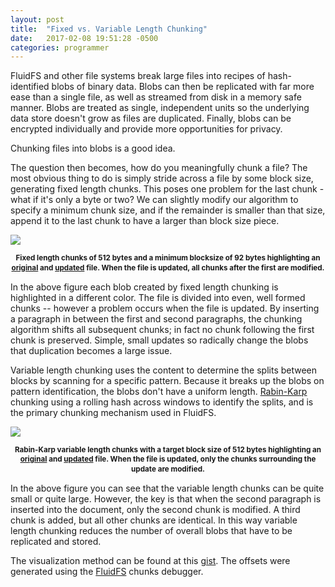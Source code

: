 ```yaml
---
layout: post
title:  "Fixed vs. Variable Length Chunking"
date:   2017-02-08 19:51:28 -0500
categories: programmer
---
```


FluidFS and other file systems break large files into recipes of hash-identified blobs of binary data. Blobs can then be replicated with far more ease than a single file, as well as streamed from disk in a memory safe manner. Blobs are treated as single, independent units so the underlying data store doesn't grow as files are duplicated. Finally, blobs can be encrypted individually and provide more opportunities for privacy.

Chunking files into blobs is a good idea.

The question then becomes, how do you meaningfully chunk a file? The most obvious thing to do is simply stride across a file by some block size, generating fixed length chunks. This poses one problem for the last chunk - what if it's only a byte or two? We can slightly modify our algorithm to specify a minimum chunk size, and if the remainder is smaller than that size, append it to the last chunk to have a larger than block size piece.

<img src="{{site.base_url }}/assets/images/2017-02-08-fixed-length-chunking.png" usemap="#fixedmap">

<map name="fixedmap">
    <area shape="rect" coords="0,0,324,279" href="{{site.base_url }}/assets/images/2017-02-08-lorem-fixed-chunks.png" alt="Original with Fixed Length Chunks">
    <area shape="rect" coords="324,0,648,279" href="{{site.base_url }}/assets/images/2017-02-08-lorem-insert-fixed-chunks.png" alt="Updated with Fixed Length Chunks">
</map>

<p style="text-align:center; line-height:1.1em"><small><strong>Fixed length chunks of 512 bytes and a minimum blocksize of 92 bytes highlighting an <a href="{{site.base_url }}/assets/images/2017-02-08-lorem-fixed-chunks.png">original</a> and <a href="{{site.base_url }}/assets/images/2017-02-08-lorem-insert-fixed-chunks.png">updated</a> file. When the file is updated, all chunks after the first are modified.</strong></small></p>

In the above figure each blob created by fixed length chunking is highlighted in a different color. The file is divided into even, well formed chunks -- however a problem occurs when the file is updated. By inserting a paragraph in between the first and second paragraphs, the chunking algorithm shifts all subsequent chunks; in fact no chunk following the first chunk is preserved. Simple, small updates so radically change the blobs that duplication becomes a large issue.

Variable length chunking uses the content to determine the splits between blocks by scanning for a specific pattern. Because it breaks up the blobs on pattern identification, the blobs don't have a uniform length.  [Rabin-Karp](https://github.com/YADL/yadl/wiki/Rabin-Karp-for-Variable-Chunking) chunking using a rolling hash across windows to identify the splits, and is the primary chunking mechanism used in FluidFS.

<img src="{{site.base_url }}/assets/images/2017-02-08-variable-chunking.png" usemap="#variablemap">

<map name="variablemap">
    <area shape="rect" coords="0,0,324,279" href="{{site.base_url }}/assets/images/2017-02-08-lorem-variable-chunks.png" alt="Original with Variable Chunks">
    <area shape="rect" coords="324,0,648,279" href="{{site.base_url }}/assets/images/2017-02-08-lorem-insert-variable-chunks.png" alt="Updated with Variable Chunks">
</map>

<p style="text-align:center; line-height:1.1em"><small><strong>Rabin-Karp variable length chunks with a target block size of 512 bytes highlighting an <a href="{{site.base_url }}/assets/images/2017-02-08-lorem-variable-chunks.png">original</a> and <a href="{{site.base_url }}/assets/images/2017-02-08-lorem-insert-variable-chunks.png">updated</a> file. When the file is updated, only the chunks surrounding the update are modified.</strong></small></p>

In the above figure you can see that the variable length chunks can be quite small or quite large. However, the key is that when the second paragraph is inserted into the document, only the second chunk is modified. A third chunk is added, but all other chunks are identical. In this way variable length chunking reduces the number of overall blobs that have to be replicated and stored.

The visualization method can be found at this [gist](https://gist.github.com/bbengfort/12f29fd1fa0652ffabfb5d24d76d7b1d). The offsets were generated using the [FluidFS](https://github.com/bbengfort/fluidfs) chunks debugger.  
